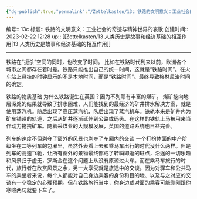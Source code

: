 ```yaml
---
{"dg-publish":true,"permalink":"/Zettelkasten/13c 铁路的文明意义：工业社会的奇迹与精神世界的哀歌/","dgPassFrontmatter":true}
---
```


编号:: 13c
标题:: 铁路的文明意义：工业社会的奇迹与精神世界的哀歌
创建时间:: 2023-02-22 12:28
up:: [[Zettelkasten/13 人类历史是故事和经济基础的相互作用\|13 人类历史是故事和经济基础的相互作用]]

---
铁路在“扼杀”空间的同时，也改变了时间。
比如在铁路时代到来以前，欧洲各个城市之间都存在着时差。铁路只能推出自己的统一时间，这就是“铁路时间”。在火车站上悬挂的时钟显示的不是本地时间，而是“铁路时间”。最终导致格林尼治时间的确定。

铁路的物质基础
为什么铁路诞生在英国？因为不列颠有丰富的煤矿。
煤矿挖向地层深处的结果就导致了排水困难，人们能找到的最经济的矿井排水解决方案，就是使用蒸汽机。随后出现了高压蒸汽机，队后出现了蒸汽机车。铁轨本来是矿井内为矿车铺设的轨道，之后从矿井逐渐延伸到公路或码头。在这样的铁轨上马被用来当作动力拖拽矿车。随着采煤业的大规模发展，英国的道路系统也日益完善。

列车的速度不但剥夺了窗外的风景也剥夺了车厢内的交谈
一个打扮体面的中产阶级坐在二等列车的包厢里，虽然外表看上去和乘马车出行的时代没什么两样。但是列车的高速飞驰，让所有窗外的景物最终都成了转瞬即逝的斑点，沿途的一切乐趣和风景归于虚无，罗斯金在这个问题上从没有原谅过火车。而在乘马车旅行的时代，旅行者在欣赏风景之余，另一大享受就是旅途中的交谈。因为对驿车和公共马车的乘坐者来说，每个人都能对自己身边乘客的身份和目的地、以及与之对应的交谈有一个稳定的心理预期。但在铁路旅行当中，你身边或对面的乘客可能刚刚跟你寒暄两句就要下车了。